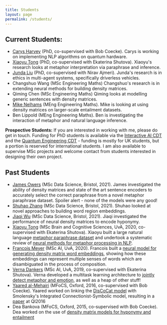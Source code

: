 ```yaml
---
title: Students
layout: page
permalink: /students/
---
```


## Current Students:
- [Carys Harvey](https://www.linkedin.com/in/carysharvey/) (PhD, co-supervised with Bob Coecke). Carys is working on implementing NLP algorithms on quantum hardware.
- [Xiaoyu Tong](https://www.linkedin.com/in/xiaoyu-tong-7a280b1a9/) (PhD, co-supervised with Ekaterina Shutova). Xiaoyu's research looks at metaphor interpretation via paraphrase and inference.
- [Junda Liu](https://research-information.bris.ac.uk/en/persons/junda-liu) (PhD, co-supervised with Nirav Ajmeri). Junda's research is in ethics in multi-agent systems, specifically driverless vehicles.
- Changshuo Wang (MSc Engineering Maths) Changshuo's research is in extending neural methods for building density matrices.
- Qiming Chen (MSc Engineering Maths) Qiming looks at modelling generic sentences with density matrices.
- [Mike Nelhams](https://www.linkedin.com/in/michael-nelhams-91a077167/) (MEng Engineering Maths). Mike is looking at using density matrices on larger-scale entailment datasets.
- Ben Lippold (MEng Engineering Maths). Ben is investigating the interaction of metaphor and natural language inference.

**Prospective Students:** If you are interested in working with me, please do get in touch. Funding for PhD students is available via the [Interactive AI CDT](https://www.bristol.ac.uk/cdt/interactive-ai/) and the [Quantum Engineering CDT](http://www.bristol.ac.uk/quantum-engineering/) - funding is mostly for UK students, but a portion is reserved for international students. I am also available to supervise MSc projects and welcome contact from students interested in designing their own project.

## Past Students
- [James Owers](https://www.linkedin.com/in/james-owers-59653b205/) (MSc Data Science, Bristol, 2021). James investigated the ability of density matrices and state of the art sentence encoders to accurately select the correct paraphrase from a novel metaphor paraphrase dataset. Spoiler alert - none of the models were any good!
- [Shuhao Zhang](https://www.linkedin.com/in/shuhao-zhang-1723121b4/) (MSc Data Science, Bristol,  2021). Shuhao looked at novel approaches to building word region embeddings.
- [Jiaqi Wu](https://www.linkedin.com/in/jiaqi-wu-7aa5021b8/) (MSc Data Science, Bristol, 2021). Jiaqi investigated the performance of neural density matrices to encode hyponymy.
- [Xiaoyu Tong](https://www.linkedin.com/in/xiaoyu-tong-7a280b1a9/) (MSc Brain and Cognitive Sciences, UvA, 2020, co-supervised with Ekaterina Shutova). Xiaoyu built a large natural language [metaphor paraphrase dataset](https://github.com/xiaoyuisrain/metaphor-paraphrase-dataset) and undertook a systematic review of [neural methods for metaphor processing in NLP](https://aclanthology.org/2021.naacl-main.372/).
- [Francois Meyer](https://www.researchgate.net/profile/Francois-Meyer-6) (MSc AI, UvA, 2020). Francois built a [neural model for generating density matrix word embeddings](https://aclanthology.org/2020.conll-1.21/), showing how these embeddings can represent multiple senses of words which are disambiguated in the process of composition.
- [Verna Dankers](https://www.vernadankers.com/) (MSc AI, UvA, 2019, co-supervised with Ekaterina Shutova). Verna developed a multitask learning architecture to [jointly detect metaphor and emotion](https://aclanthology.org/D19-1227/), as well as a heap of other stuff!
- [Yaared al-Mehairi](https://www.cs.ox.ac.uk/people/yaared.al-mehairi/) (MFoCS, Oxford, 2016, co-supervised with Bob Coecke). Yaared worked on linking the [DisCoCat model](https://arxiv.org/abs/1003.4394) with Smolensky's Integrated Connectionist-Symbolic model, resulting in a [paper](https://link.springer.com/chapter/10.1007/978-3-319-52289-0_10) at QI2016
- Dea Bankova (MFoCS, Oxford, 2015, co-supervised with Bob Coecke). Dea worked on the use of [density matrix models for hyponymy and entailment](https://jlm.ipipan.waw.pl/index.php/JLM/article/view/230)
